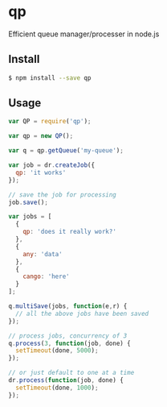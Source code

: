 qp
==

Efficient queue manager/processer in node.js

## Install

```bash
$ npm install --save qp
```

## Usage

```javascript
var QP = require('qp');

var qp = new QP();

var q = qp.getQueue('my-queue');

var job = dr.createJob({
  qp: 'it works'
});

// save the job for processing
job.save();

var jobs = [
  {
    qp: 'does it really work?'
  },
  {
    any: 'data'
  },
  {
    cango: 'here'
  }
];

q.multiSave(jobs, function(e,r) {
  // all the above jobs have been saved
});

// process jobs, concurrency of 3
q.process(3, function(job, done) {
  setTimeout(done, 5000);
});

// or just default to one at a time
dr.process(function(job, done) {
  setTimeout(done, 1000);
});
```
